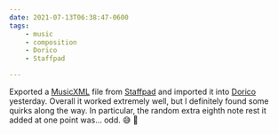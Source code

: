 ```yaml
---
date: 2021-07-13T06:38:47-0600
tags:
    - music
    - composition
    - Dorico
    - Staffpad

---
```


Exported a [Music<abbr title="eXtensible Markup Language">XML</abbr>][mxml] file from [Staffpad][s] and imported it into [Dorico][d] yesterday. Overall it worked extremely well, but I definitely found some quirks along the way. In particular, the random extra eighth note rest it added at one point was… odd. 😅 🎵

[mxml]: https://www.musicxml.com
[s]: https://www.staffpad.net
[d]: https://www.dorico.com
